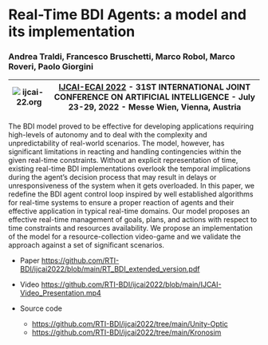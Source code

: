 # Real-Time BDI Agents: a model and its implementation

### Andrea Traldi, Francesco Bruschetti, Marco Robol, Marco Roveri, Paolo Giorgini

| ![ijcai-22.org](https://ijcai-22.org/wp-content/uploads/2021/08/logo.png) | [IJCAI-ECAI 2022](https://ijcai-22.org/) - 31ST INTERNATIONAL JOINT CONFERENCE ON ARTIFICIAL INTELLIGENCE - July 23-29, 2022 - Messe Wien, Vienna, Austria |
|---                                                                        |---                                                        |


The BDI model proved to be effective for developing applications requiring high-levels of autonomy and to
deal with the complexity and unpredictability of real-world scenarios. The model, however, has significant
limitations in reacting and handling contingencies within the given real-time constraints. Without an explicit
representation of time, existing real-time BDI implementations overlook the temporal implications during the
agent’s decision process that may result in delays or unresponsiveness of the system when it gets overloaded.
In this paper, we redefine the BDI agent control loop inspired by well established algorithms for real-time
systems to ensure a proper reaction of agents and their effective application in typical real-time domains. Our
model proposes an effective real-time management of goals, plans, and actions with respect to time constraints
and resources availability. We propose an implementation of the model for a resource-collection video-game
and we validate the approach against a set of significant scenarios.

- Paper https://github.com/RTI-BDI/ijcai2022/blob/main/RT_BDI_extended_version.pdf

- Video https://github.com/RTI-BDI/ijcai2022/blob/main/IJCAI-Video_Presentation.mp4

- Source code
  - https://github.com/RTI-BDI/ijcai2022/tree/main/Unity-Optic
  - https://github.com/RTI-BDI/ijcai2022/tree/main/Kronosim
